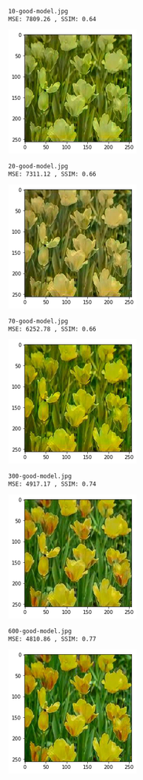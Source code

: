 

```python

```

    10-good-model.jpg
    MSE: 7809.26 , SSIM: 0.64



![png](output_0_1.png)


    20-good-model.jpg
    MSE: 7311.12 , SSIM: 0.66



![png](output_0_3.png)


    70-good-model.jpg
    MSE: 6252.78 , SSIM: 0.66



![png](output_0_5.png)


    300-good-model.jpg
    MSE: 4917.17 , SSIM: 0.74



![png](output_0_7.png)


    600-good-model.jpg
    MSE: 4810.86 , SSIM: 0.77



![png](output_0_9.png)

